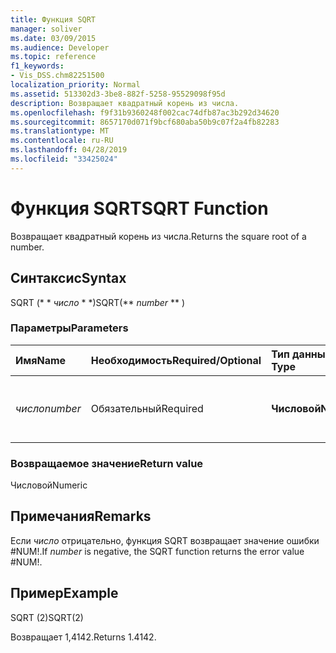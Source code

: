 ```yaml
---
title: Функция SQRT
manager: soliver
ms.date: 03/09/2015
ms.audience: Developer
ms.topic: reference
f1_keywords:
- Vis_DSS.chm82251500
localization_priority: Normal
ms.assetid: 513302d3-3be8-882f-5258-95529098f95d
description: Возвращает квадратный корень из числа.
ms.openlocfilehash: f9f31b9360248f002cac74dfb87ac3b292d34620
ms.sourcegitcommit: 8657170d071f9bcf680aba50b9c07f2a4fb82283
ms.translationtype: MT
ms.contentlocale: ru-RU
ms.lasthandoff: 04/28/2019
ms.locfileid: "33425024"
---
```

# <a name="sqrt-function"></a><span data-ttu-id="db75f-103">Функция SQRT</span><span class="sxs-lookup"><span data-stu-id="db75f-103">SQRT Function</span></span>

<span data-ttu-id="db75f-104">Возвращает квадратный корень из числа.</span><span class="sxs-lookup"><span data-stu-id="db75f-104">Returns the square root of a number.</span></span> 
  
## <a name="syntax"></a><span data-ttu-id="db75f-105">Синтаксис</span><span class="sxs-lookup"><span data-stu-id="db75f-105">Syntax</span></span>

<span data-ttu-id="db75f-106">SQRT (\* \* *число* \* \*)</span><span class="sxs-lookup"><span data-stu-id="db75f-106">SQRT(\*\* *number* \*\* )</span></span> 
  
### <a name="parameters"></a><span data-ttu-id="db75f-107">Параметры</span><span class="sxs-lookup"><span data-stu-id="db75f-107">Parameters</span></span>

|<span data-ttu-id="db75f-108">**Имя**</span><span class="sxs-lookup"><span data-stu-id="db75f-108">**Name**</span></span>|<span data-ttu-id="db75f-109">**Необходимость**</span><span class="sxs-lookup"><span data-stu-id="db75f-109">**Required/Optional**</span></span>|<span data-ttu-id="db75f-110">**Тип данных**</span><span class="sxs-lookup"><span data-stu-id="db75f-110">**Data Type**</span></span>|<span data-ttu-id="db75f-111">**Описание**</span><span class="sxs-lookup"><span data-stu-id="db75f-111">**Description**</span></span>|
|:-----|:-----|:-----|:-----|
| <span data-ttu-id="db75f-112">_число_</span><span class="sxs-lookup"><span data-stu-id="db75f-112">_number_</span></span> <br/> |<span data-ttu-id="db75f-113">Обязательный</span><span class="sxs-lookup"><span data-stu-id="db75f-113">Required</span></span>  <br/> |<span data-ttu-id="db75f-114">**Числовой**</span><span class="sxs-lookup"><span data-stu-id="db75f-114">**Numeric**</span></span> <br/> |<span data-ttu-id="db75f-115">Число, квадратный корень которого требуется найти.</span><span class="sxs-lookup"><span data-stu-id="db75f-115">The number whose square root you want to find.</span></span>  <br/> |
   
### <a name="return-value"></a><span data-ttu-id="db75f-116">Возвращаемое значение</span><span class="sxs-lookup"><span data-stu-id="db75f-116">Return value</span></span>

<span data-ttu-id="db75f-117">Числовой</span><span class="sxs-lookup"><span data-stu-id="db75f-117">Numeric</span></span>
  
## <a name="remarks"></a><span data-ttu-id="db75f-118">Примечания</span><span class="sxs-lookup"><span data-stu-id="db75f-118">Remarks</span></span>

<span data-ttu-id="db75f-119">Если _число_ отрицательно, функция SQRT возвращает значение ошибки #NUM!.</span><span class="sxs-lookup"><span data-stu-id="db75f-119">If  _number_ is negative, the SQRT function returns the error value #NUM!.</span></span> 
  
## <a name="example"></a><span data-ttu-id="db75f-120">Пример</span><span class="sxs-lookup"><span data-stu-id="db75f-120">Example</span></span>

<span data-ttu-id="db75f-121">SQRT (2)</span><span class="sxs-lookup"><span data-stu-id="db75f-121">SQRT(2)</span></span> 
  
<span data-ttu-id="db75f-122">Возвращает 1,4142.</span><span class="sxs-lookup"><span data-stu-id="db75f-122">Returns 1.4142.</span></span> 
  


